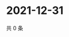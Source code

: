 # 2021-12-31

共 0 条

<!-- BEGIN WEIBO -->
<!-- 最后更新时间 Fri Dec 31 2021 23:09:44 GMT+0800 (China Standard Time) -->

<!-- END WEIBO -->
